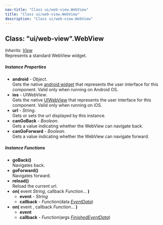 ```yaml
---
nav-title: "Class ui/web-view.WebView"
title: "Class ui/web-view.WebView"
description: "Class ui/web-view.WebView"
---
```

## Class: "ui/web-view".WebView  
_Inherits:_ [_View_](../../ui/core/view/View.md)  
Represents a standard WebView widget.

##### Instance Properties
 - **android** - _Object_.    
  Gets the native [android widget](http://developer.android.com/reference/android/webkit/WebView.html) that represents the user interface for this component. Valid only when running on Android OS.
 - **ios** - _UIWebView_.    
  Gets the native [UIWebView](https://developer.apple.com/library/ios/documentation/UIKit/Reference/UIWebView_Class/) that represents the user interface for this component. Valid only when running on iOS.
 - **url** - _String_.    
  Gets or sets the url displayed by this instance.
 - **canGoBack** - _Boolean_.    
  Gets a value indicating whether the WebView can navigate back.
 - **canGoForward** - _Boolean_.    
  Gets a value indicating whether the WebView can navigate forward.

##### Instance Functions
 - **goBack()**  
     Navigates back.
 - **goForward()**  
     Navigates forward.
 - **reload()**  
     Reload the current url.
 - **on(** event _String_, callback _Function_... **)**
   - **event** - _String_
   - **callback** - _Function_(data [_EventData_](../../data/observable/EventData.md))
 - **on(** event , callback _Function_... **)**
   - **event**
   - **callback** - _Function_(args [_FinishedEventData_](../../ui/web-view/FinishedEventData.md))